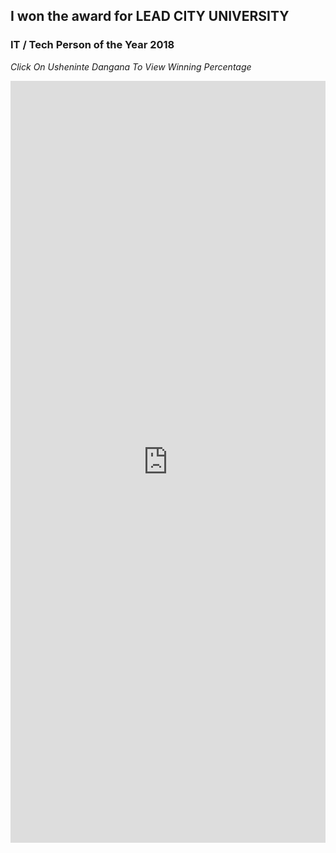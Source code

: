 ## I won the award for LEAD CITY UNIVERSITY
### IT / Tech Person of the Year 2018

*Click On _Usheninte Dangana_ To View Winning Percentage* 

<iframe width="100%" height="1219px" scrolling="yes" style="border: none;" src="https://www.opinionstage.com/polls/2486639/poll" frameBorder="0" name="os_frame" webkitallowfullscreen mozallowfullscreen allowfullscreen></iframe>
